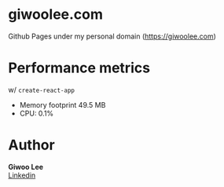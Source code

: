 # giwoolee.com

Github Pages under my personal domain (https://giwoolee.com)

# Performance metrics

w/ `create-react-app`

-   Memory footprint 49.5 MB
-   CPU: 0.1%

# Author

**Giwoo Lee**  
[Linkedin](https://giwoolee.com)
